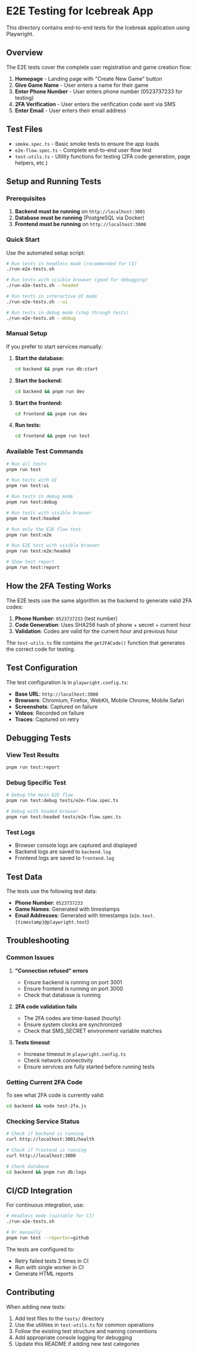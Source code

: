 # E2E Testing for Icebreak App

This directory contains end-to-end tests for the Icebreak application using Playwright.

## Overview

The E2E tests cover the complete user registration and game creation flow:

1. **Homepage** - Landing page with "Create New Game" button
2. **Give Game Name** - User enters a name for their game
3. **Enter Phone Number** - User enters phone number (0523737233 for testing)
4. **2FA Verification** - User enters the verification code sent via SMS
5. **Enter Email** - User enters their email address

## Test Files

- `smoke.spec.ts` - Basic smoke tests to ensure the app loads
- `e2e-flow.spec.ts` - Complete end-to-end user flow test
- `test-utils.ts` - Utility functions for testing (2FA code generation, page helpers, etc.)

## Setup and Running Tests

### Prerequisites

1. **Backend must be running** on `http://localhost:3001`
2. **Database must be running** (PostgreSQL via Docker)
3. **Frontend must be running** on `http://localhost:3000`

### Quick Start

Use the automated setup script:

```bash
# Run tests in headless mode (recommended for CI)
./run-e2e-tests.sh

# Run tests with visible browser (good for debugging)
./run-e2e-tests.sh --headed

# Run tests in interactive UI mode
./run-e2e-tests.sh --ui

# Run tests in debug mode (step through tests)
./run-e2e-tests.sh --debug
```

### Manual Setup

If you prefer to start services manually:

1. **Start the database:**
   ```bash
   cd backend && pnpm run db:start
   ```

2. **Start the backend:**
   ```bash
   cd backend && pnpm run dev
   ```

3. **Start the frontend:**
   ```bash
   cd frontend && pnpm run dev
   ```

4. **Run tests:**
   ```bash
   cd frontend && pnpm run test
   ```

### Available Test Commands

```bash
# Run all tests
pnpm run test

# Run tests with UI
pnpm run test:ui

# Run tests in debug mode
pnpm run test:debug

# Run tests with visible browser
pnpm run test:headed

# Run only the E2E flow test
pnpm run test:e2e

# Run E2E test with visible browser
pnpm run test:e2e:headed

# Show test report
pnpm run test:report
```

## How the 2FA Testing Works

The E2E tests use the same algorithm as the backend to generate valid 2FA codes:

1. **Phone Number**: `0523737233` (test number)
2. **Code Generation**: Uses SHA256 hash of phone + secret + current hour
3. **Validation**: Codes are valid for the current hour and previous hour

The `test-utils.ts` file contains the `get2FACode()` function that generates the correct code for testing.

## Test Configuration

The test configuration is in `playwright.config.ts`:

- **Base URL**: `http://localhost:3000`
- **Browsers**: Chromium, Firefox, WebKit, Mobile Chrome, Mobile Safari
- **Screenshots**: Captured on failure
- **Videos**: Recorded on failure
- **Traces**: Captured on retry

## Debugging Tests

### View Test Results
```bash
pnpm run test:report
```

### Debug Specific Test
```bash
# Debug the main E2E flow
pnpm run test:debug tests/e2e-flow.spec.ts

# Debug with headed browser
pnpm run test:headed tests/e2e-flow.spec.ts
```

### Test Logs

- Browser console logs are captured and displayed
- Backend logs are saved to `backend.log`
- Frontend logs are saved to `frontend.log`

## Test Data

The tests use the following test data:

- **Phone Number**: `0523737233`
- **Game Names**: Generated with timestamps
- **Email Addresses**: Generated with timestamps (`e2e.test.{timestamp}@playwright.test`)

## Troubleshooting

### Common Issues

1. **"Connection refused" errors**
   - Ensure backend is running on port 3001
   - Ensure frontend is running on port 3000
   - Check that database is running

2. **2FA code validation fails**
   - The 2FA codes are time-based (hourly)
   - Ensure system clocks are synchronized
   - Check that SMS_SECRET environment variable matches

3. **Tests timeout**
   - Increase timeout in `playwright.config.ts`
   - Check network connectivity
   - Ensure services are fully started before running tests

### Getting Current 2FA Code

To see what 2FA code is currently valid:

```bash
cd backend && node test-2fa.js
```

### Checking Service Status

```bash
# Check if backend is running
curl http://localhost:3001/health

# Check if frontend is running
curl http://localhost:3000

# Check database
cd backend && pnpm run db:logs
```

## CI/CD Integration

For continuous integration, use:

```bash
# Headless mode (suitable for CI)
./run-e2e-tests.sh

# Or manually
pnpm run test --reporter=github
```

The tests are configured to:
- Retry failed tests 2 times in CI
- Run with single worker in CI
- Generate HTML reports

## Contributing

When adding new tests:

1. Add test files to the `tests/` directory
2. Use the utilities in `test-utils.ts` for common operations
3. Follow the existing test structure and naming conventions
4. Add appropriate console logging for debugging
5. Update this README if adding new test categories
